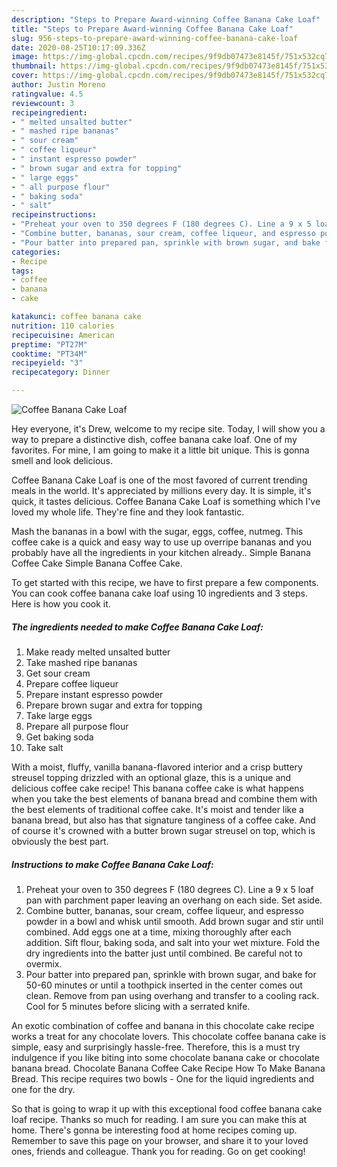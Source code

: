 ```yaml
---
description: "Steps to Prepare Award-winning Coffee Banana Cake Loaf"
title: "Steps to Prepare Award-winning Coffee Banana Cake Loaf"
slug: 956-steps-to-prepare-award-winning-coffee-banana-cake-loaf
date: 2020-08-25T10:17:09.336Z
image: https://img-global.cpcdn.com/recipes/9f9db07473e8145f/751x532cq70/coffee-banana-cake-loaf-recipe-main-photo.jpg
thumbnail: https://img-global.cpcdn.com/recipes/9f9db07473e8145f/751x532cq70/coffee-banana-cake-loaf-recipe-main-photo.jpg
cover: https://img-global.cpcdn.com/recipes/9f9db07473e8145f/751x532cq70/coffee-banana-cake-loaf-recipe-main-photo.jpg
author: Justin Moreno
ratingvalue: 4.5
reviewcount: 3
recipeingredient:
- " melted unsalted butter"
- " mashed ripe bananas"
- " sour cream"
- " coffee liqueur"
- " instant espresso powder"
- " brown sugar and extra for topping"
- " large eggs"
- " all purpose flour"
- " baking soda"
- " salt"
recipeinstructions:
- "Preheat your oven to 350 degrees F (180 degrees C). Line a 9 x 5 loaf pan with parchment paper leaving an overhang on each side. Set aside."
- "Combine butter, bananas, sour cream, coffee liqueur, and espresso powder in a bowl and whisk until smooth. Add brown sugar and stir until combined. Add eggs one at a time, mixing thoroughly after each addition. Sift flour, baking soda, and salt into your wet mixture. Fold the dry ingredients into the batter just until combined. Be careful not to overmix."
- "Pour batter into prepared pan, sprinkle with brown sugar, and bake for 50-60 minutes or until a toothpick inserted in the center comes out clean. Remove from pan using overhang and transfer to a cooling rack. Cool for 5 minutes before slicing with a serrated knife."
categories:
- Recipe
tags:
- coffee
- banana
- cake

katakunci: coffee banana cake 
nutrition: 110 calories
recipecuisine: American
preptime: "PT27M"
cooktime: "PT34M"
recipeyield: "3"
recipecategory: Dinner

---
```



![Coffee Banana Cake Loaf](https://img-global.cpcdn.com/recipes/9f9db07473e8145f/751x532cq70/coffee-banana-cake-loaf-recipe-main-photo.jpg)

Hey everyone, it's Drew, welcome to my recipe site. Today, I will show you a way to prepare a distinctive dish, coffee banana cake loaf. One of my favorites. For mine, I am going to make it a little bit unique. This is gonna smell and look delicious.

Coffee Banana Cake Loaf is one of the most favored of current trending meals in the world. It's appreciated by millions every day. It is simple, it's quick, it tastes delicious. Coffee Banana Cake Loaf is something which I've loved my whole life. They're fine and they look fantastic.

Mash the bananas in a bowl with the sugar, eggs, coffee, nutmeg. This coffee cake is a quick and easy way to use up overripe bananas and you probably have all the ingredients in your kitchen already.. Simple Banana Coffee Cake Simple Banana Coffee Cake.


To get started with this recipe, we have to first prepare a few components. You can cook coffee banana cake loaf using 10 ingredients and 3 steps. Here is how you cook it.

<!--inarticleads1-->

##### The ingredients needed to make Coffee Banana Cake Loaf:

1. Make ready  melted unsalted butter
1. Take  mashed ripe bananas
1. Get  sour cream
1. Prepare  coffee liqueur
1. Prepare  instant espresso powder
1. Prepare  brown sugar and extra for topping
1. Take  large eggs
1. Prepare  all purpose flour
1. Get  baking soda
1. Take  salt


With a moist, fluffy, vanilla banana-flavored interior and a crisp buttery streusel topping drizzled with an optional glaze, this is a unique and delicious coffee cake recipe! This banana coffee cake is what happens when you take the best elements of banana bread and combine them with the best elements of traditional coffee cake. It&#39;s moist and tender like a banana bread, but also has that signature tanginess of a coffee cake. And of course it&#39;s crowned with a butter brown sugar streusel on top, which is obviously the best part. 

<!--inarticleads2-->

##### Instructions to make Coffee Banana Cake Loaf:

1. Preheat your oven to 350 degrees F (180 degrees C). Line a 9 x 5 loaf pan with parchment paper leaving an overhang on each side. Set aside.
1. Combine butter, bananas, sour cream, coffee liqueur, and espresso powder in a bowl and whisk until smooth. Add brown sugar and stir until combined. Add eggs one at a time, mixing thoroughly after each addition. Sift flour, baking soda, and salt into your wet mixture. Fold the dry ingredients into the batter just until combined. Be careful not to overmix.
1. Pour batter into prepared pan, sprinkle with brown sugar, and bake for 50-60 minutes or until a toothpick inserted in the center comes out clean. Remove from pan using overhang and transfer to a cooling rack. Cool for 5 minutes before slicing with a serrated knife.


An exotic combination of coffee and banana in this chocolate cake recipe works a treat for any chocolate lovers. This chocolate coffee banana cake is simple, easy and surprisingly hassle-free. Therefore, this is a must try indulgence if you like biting into some chocolate banana cake or chocolate banana bread. Chocolate Banana Coffee Cake Recipe How To Make Banana Bread. This recipe requires two bowls - One for the liquid ingredients and one for the dry. 

So that is going to wrap it up with this exceptional food coffee banana cake loaf recipe. Thanks so much for reading. I am sure you can make this at home. There's gonna be interesting food at home recipes coming up. Remember to save this page on your browser, and share it to your loved ones, friends and colleague. Thank you for reading. Go on get cooking!

